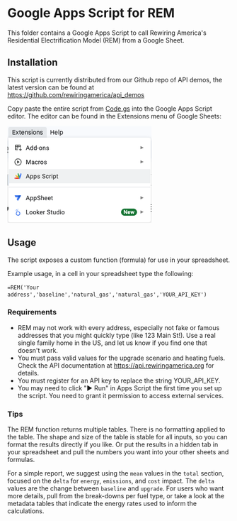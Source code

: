 # Google Apps Script for REM

This folder contains a Google Apps Script to call Rewiring America's
Residential Electrification Model (REM) from a Google Sheet.

## Installation

This script is currently distributed from our Github repo of API demos,
the latest version can be found at https://github.com/rewiringamerica/api_demos

Copy paste the entire script from [Code.gs](Code.gs) into the Google Apps
Script editor. The editor can be found in the Extensions menu of Google
Sheets:

<img src="./apps-script-menu.png"
     alt="screenshot of Google Sheets menu with Apps Script highlighted">

## Usage

The script exposes a custom function (formula) for use in your spreadsheet.

Example usage, in a cell in your spreadsheet type the following:

```
=REM('Your address','baseline','natural_gas','natural_gas','YOUR_API_KEY')
```

### Requirements

- REM may not work with every address, especially not fake or famous addresses
  that you might quickly type (like 123 Main St!). Use a real single family
  home in the US, and let us know if you find one that doesn't work.
- You must pass valid values for the upgrade scenario and heating fuels.
  Check the API documentation at https://api.rewiringamerica.org for details.
- You must register for an API key to replace the string YOUR_API_KEY.
- You may need to click "▶️ Run" in Apps Script the first time you set up the
  script. You need to grant it permission to access external services.

### Tips

The REM function returns multiple tables. There is no formatting applied to
the table. The shape and size of the table is stable for all inputs, so you
can format the results directly if you like. Or put the results in a hidden
tab in your spreadsheet and pull the numbers you want into your other sheets
and formulas.

For a simple report, we suggest using the `mean` values in the `total` section,
focused on the `delta` for `energy`, `emissions`, and `cost` impact. The
`delta` values are the change between `baseline` and `upgrade`. For users who
want more details, pull from the break-downs per fuel type, or take a look at
the metadata tables that indicate the energy rates used to inform the
calculations.
